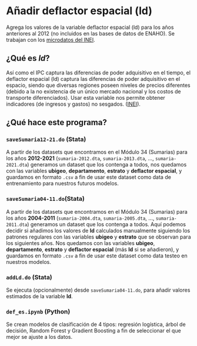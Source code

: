 ﻿# Añadir deflactor espacial (ld)

Agrega los valores de la variable deflactor espacial (ld) para los años anteriores al 2012 (no incluidos en las bases de datos de ENAHO).
Se trabajan con los [microdatos del INEI](http://iinei.inei.gob.pe/microdatos/).
## ¿Qué es *ld*?
Así como el IPC captura las diferencias de poder adquisitivo en el tiempo, el deflactor espacial (ld) captura las diferencias de poder adquisitivo en el espacio, siendo que diversas regiones poseen niveles de precios diferentes (debido a la no existencia de un único mercado nacional y los costos de transporte diferenciados). Usar esta variable nos permite obtener indicadores (de ingresos y gastos) no sesgados. ([INEI](https://www.inei.gob.pe/media/cifras_de_pobreza/nota01.pdf)).

## ¿Qué hace este programa?
### `saveSumaria12-21.do` (Stata)
A partir de los datasets que encontramos en el Módulo 34 (Sumarias) para los años **2012-2021** (`sumaria-2012.dta`, `sumaria-2013.dta`, ..., `sumaria-2021.dta`) generamos un dataset que los contenga a todos, nos quedamos con las variables **ubigeo**, **departamento**, **estrato** y **deflactor espacial**, y guardamos en formato `.csv` a fin de usar este dataset como data de entrenamiento para nuestros futuros modelos.

### `saveSumaria04-11.do`(Stata)
A partir de los datasets que encontramos en el Módulo 34 (Sumarias) para los años **2004-2011** (`sumaria-2004.dta`, `sumaria-2005.dta`, ..., `sumaria-2011.dta`) generamos un dataset que los contenga a todos. 
Aquí podemos decidir si añadimos los valores de **ld** calculados manualmente siguiendo los patrones regulares con las variables **ubigeo** y **estrato** que se observan para los siguientes años. 
Nos quedamos con las variables **ubigeo**, **departamento**, **estrato** y **deflactor espacial** (más **ld** si se añadieron), y guardamos en formato `.csv` a fin de usar este dataset como data testeo en nuestros modelos.

### `addLd.do` (Stata)
Se ejecuta (opcionalmente) desde `saveSumaria04-11.do`, para añadir valores estimados de la variable **ld**.

### `def_es.ipynb` (Python)
Se crean modelos de clasificación de 4 tipos: regresión logística, árbol de decisión, Random Forest y Gradient Boosting a fin de seleccionar el que mejor se ajuste a los datos.
